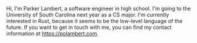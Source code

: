 Hi, I'm Parker Lambert, a software engineer in high school.
I'm going to the University of South Carolina next year as a CS major.
I'm currently interested in Rust, because it seems to be the low-level language of the future.
If you want to get in touch with me, you can find my contact information at https://polambert.com.

<!---
polambert/polambert is a ✨ special ✨ repository because its `README.md` (this file) appears on your GitHub profile.
You can click the Preview link to take a look at your changes.
--->
